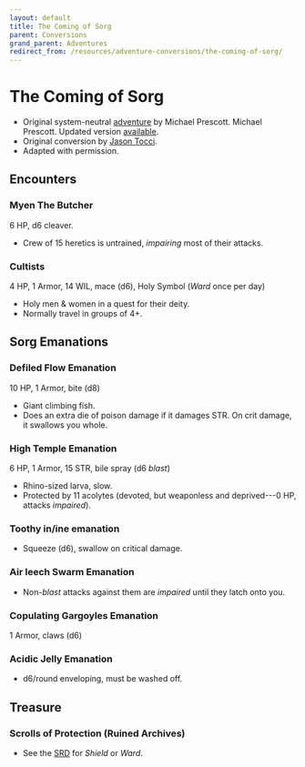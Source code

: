 ```yaml
---
layout: default
title: The Coming of Sorg
parent: Conversions
grand_parent: Adventures
redirect_from: /resources/adventure-conversions/the-coming-of-sorg/
---
```


# The Coming of Sorg

- Original system-neutral [adventure](http://blog.trilemma.com/2014/06/the-coming-of-sorg.html) by Michael Prescott. Michael Prescott. Updated version [available](https://www.drivethrurpg.com/product/286792/Trilemma-Adventures-Compendium-Volume-I).
- Original conversion by [Jason Tocci](https://jasontocci.itch.io/agents-of-the-odd/devlog/180126/adapting-scenarios-for-agents-of-the-odd).  
- Adapted with permission.

## Encounters

### Myen The Butcher 
6 HP, d6 cleaver.
- Crew of 15 heretics is untrained, *impairing* most of their attacks.

### Cultists
4 HP, 1 Armor, 14 WIL, mace (d6), Holy Symbol (_Ward_ once per day)  
- Holy men & women in a quest for their deity.  
- Normally travel in groups of 4+.  

## Sorg Emanations

### Defiled Flow Emanation 
10 HP, 1 Armor, bite (d8)
- Giant climbing fish.
- Does an extra die of poison damage if it damages STR. On crit damage, it swallows you whole.

### High Temple Emanation 
6 HP, 1 Armor, 15 STR, bile spray (d6 *blast*)
- Rhino-sized larva, slow.
- Protected by 11 acolytes (devoted, but weaponless and deprived---0 HP, attacks *impaired*).

### Toothy in/ine emanation 
- Squeeze (d6), swallow on critical damage.

### Air leech Swarm Emanation 
- Non-*blast* attacks against them are *impaired* until they latch onto you.

### Copulating Gargoyles Emanation 
1 Armor, claws (d6)

### Acidic Jelly Emanation 
- d6/round enveloping, must be washed off.

## Treasure
### Scrolls of Protection (Ruined Archives)
- See the [SRD](/cairn-srd#100-spells) for _Shield_ or _Ward_.

